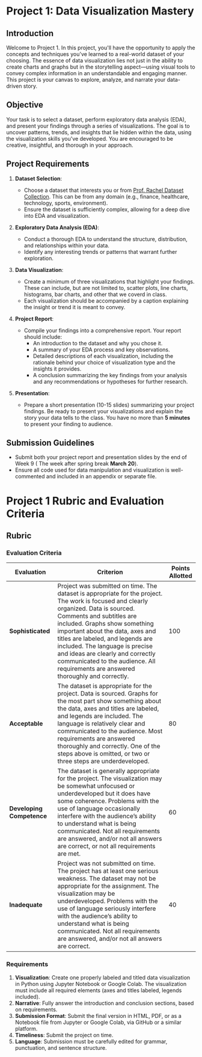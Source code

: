 # Project 1: Data Visualization Mastery

## Introduction

Welcome to Project 1. In this project, you'll have the opportunity to apply the concepts and techniques you've learned to a real-world dataset of your choosing. The essence of data visualization lies not just in the ability to create charts and graphs but in the storytelling aspect—using visual tools to convey complex information in an understandable and engaging manner. This project is your canvas to explore, analyze, and narrate your data-driven story.

## Objective

Your task is to select a dataset, perform exploratory data analysis (EDA), and present your findings through a series of visualizations. The goal is to uncover patterns, trends, and insights that lie hidden within the data, using the visualization skills you've developed. You are encouraged to be creative, insightful, and thorough in your approach.

## Project Requirements

1. **Dataset Selection**:
   - Choose a dataset that interests you or from [Prof. Rachel Dataset Collection](https://drive.google.com/drive/folders/1AMRfddeMwKRaNidOV87JP1iCVn_z-Uv_). This can be from any domain (e.g., finance, healthcare, technology, sports, environment).
   - Ensure the dataset is sufficiently complex, allowing for a deep dive into EDA and visualization.

2. **Exploratory Data Analysis (EDA)**:
   - Conduct a thorough EDA to understand the structure, distribution, and relationships within your data.
   - Identify any interesting trends or patterns that warrant further exploration.

3. **Data Visualization**:
   - Create a minimum of three visualizations that highlight your findings. These can include, but are not limited to, scatter plots, line charts, histograms, bar charts, and other that we coverd in class. 
   - Each visualization should be accompanied by a caption explaining the insight or trend it is meant to convey.

4. **Project Report**:
   - Compile your findings into a comprehensive report. Your report should include:
     - An introduction to the dataset and why you chose it.
     - A summary of your EDA process and key observations.
     - Detailed descriptions of each visualization, including the rationale behind your choice of visualization type and the insights it provides.
     - A conclusion summarizing the key findings from your analysis and any recommendations or hypotheses for further research.

5. **Presentation**:
   - Prepare a short presentation (10-15 slides) summarizing your project findings. Be ready to present your visualizations and explain the story your data tells to the class. You have no more than **5 minutes** to present your finding to audience. 

## Submission Guidelines

- Submit both your project report and presentation slides by the end of Week 9 ( The week after spring break **March 20**).
- Ensure all code used for data manipulation and visualization is well-commented and included in an appendix or separate file.

# Project 1 Rubric and Evaluation Criteria

## Rubric

### Evaluation Criteria

| Evaluation              | Criterion                                                                                                                                                                                                                                                                                                                                                                                                     | Points Allotted |
|-------------------------|----------------------------------------------------------------------------------------------------------------------------------------------------------------------------------------------------------------------------------------------------------------------------------------------------------------------------------------------------------------------------------------------------------------|-----------------|
| **Sophisticated**       | Project was submitted on time. The dataset is appropriate for the project. The work is focused and clearly organized. Data is sourced. Comments and subtitles are included. Graphs show something important about the data, axes and titles are labeled, and legends are included. The language is precise and ideas are clearly and correctly communicated to the audience. All requirements are answered thoroughly and correctly.                                | 100             |
| **Acceptable**          | The dataset is appropriate for the project. Data is sourced. Graphs for the most part show something about the data, axes and titles are labeled, and legends are included. The language is relatively clear and communicated to the audience. Most requirements are answered thoroughly and correctly. One of the steps above is omitted, or two or three steps are underdeveloped.                                                             | 80             |
| **Developing Competence** | The dataset is generally appropriate for the project. The visualization may be somewhat unfocused or underdeveloped but it does have some coherence. Problems with the use of language occasionally interfere with the audience’s ability to understand what is being communicated. Not all requirements are answered, and/or not all answers are correct, or not all requirements are met.                                           | 60             |
| **Inadequate**           | Project was not submitted on time. The project has at least one serious weakness. The dataset may not be appropriate for the assignment. The visualization may be underdeveloped. Problems with the use of language seriously interfere with the audience’s ability to understand what is being communicated. Not all requirements are answered, and/or not all answers are correct.                                                            | 40             |

### Requirements

1. **Visualization**: Create one properly labeled and titled data visualization in Python using Jupyter Notebook or Google Colab. The visualization must include all required elements (axes and titles labeled, legends included).
2. **Narrative**: Fully answer the introduction and conclusion sections, based on requirements.
3. **Submission Format**: Submit the final version in HTML, PDF, or as a Notebook file from Jupyter or Google Colab, via GitHub or a similar platform.
4. **Timeliness**: Submit the project on time.
5. **Language**: Submission must be carefully edited for grammar, punctuation, and sentence structure.

